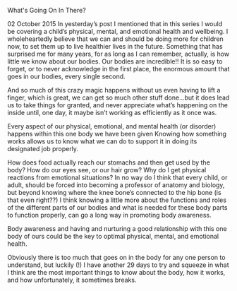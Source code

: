 What's Going On In There?

02 October 2015
In yesterday’s post I mentioned that in this series I would be covering a child’s physical, mental, and emotional health and wellbeing. I wholeheartedly believe that we can and should be doing more for children now, to set them up to live healthier lives in the future.
 Something that has surprised me for many years, for as long as I can remember, actually, is how little we know about our bodies. Our bodies are incredible!! It is so easy to forget, or to never acknowledge in the first place, the enormous amount that goes in our bodies, every single second.

And so much of this crazy magic happens without us even having to lift a finger, which is great, we can get so much other stuff done...but it does lead us to take things for granted, and never appreciate what’s happening on the inside until, one day, it maybe isn’t working as efficiently as it once was.

Every aspect of our physical, emotional, and mental health (or disorder) happens within this one body we have been given Knowing how something works allows us to know what we can do to support it in doing its designated job properly.

How does food actually reach our stomachs and then get used by the body?
How do our eyes see, or our hair grow?
Why do I get physical reactions from emotional situations?
In no way do I think that every child, or adult, should be forced into becoming a professor of anatomy and biology, but beyond knowing where the knee bone’s connected to the hip bone (is that even right??) I think knowing a little more about the functions and roles of the different parts of our bodies and what is needed for these body parts to function properly, can go a long way in promoting body awareness.

Body awareness and having and nurturing a good relationship with this one body of ours could be the key to optimal physical, mental, and emotional health.

Obviously there is too much that goes on in the body for any one person to understand, but luckily (!) I have another 29 days to try and squeeze in what I think are the most important things to know about the body, how it works, and how unfortunately, it sometimes breaks.
